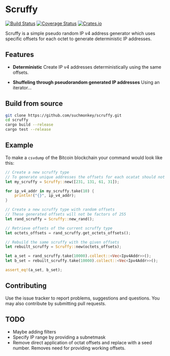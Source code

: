 # Scruffy

[![Build Status](https://travis-ci.org/suchmonkey/scruffy.svg?branch=master)](https://travis-ci.org/suchmonkey/scruffy) [![Coverage Status](https://coveralls.io/repos/github/suchmonkey/scruffy/badge.svg?branch=master)](https://coveralls.io/github/suchmonkey/scruffy?branch=master) [![Crates.io](https://img.shields.io/crates/v/scruffy.svg)](https://crates.io/crates/scruffy/)

Scruffy is a simple pseudo random IP v4 address generator which uses specific offsets for each octet to generate deterministic IP addresses.
## Features

* **Deterministic**
  Create IP v4 addresses deterministically using the same offsets.

* **Shuffeling through pseudorandom generated IP addresses**
  Using an iterator...

## Build from source

```bash
git clone https://github.com/suchmonkey/scruffy.git
cd scruffy
cargo build --release
cargo test --release
```

## Example

To make a `csvdump` of the Bitcoin blockchain your command would look like this:
```rust
// Create a new scruffy type
// To generate unique addresses the offsets for each ocatat should not be factors of 255
let my_scruffy = Scruffy::new([231, 131, 61, 31]);

for ip_v4_addr in my_scruffy.take(10) {
    println!("{}", ip_v4_addr);
}

// Create a new scruffy type with random offsets
// These generated offsets will not be factors of 255
let rand_scruffy = Scruffy::new_rand();

// Retrieve offsets of the current scruffy type
let octets_offsets = rand_scruffy.get_octets_offsets();

// Rebuild the same scruffy with the given offsets
let rebuilt_scruffy = Scruffy::new(octets_offsets);

let a_set = rand_scruffy.take(10000).collect::<Vec<Ipv4Addr>>();
let b_set = rebuilt_scruffy.take(10000).collect::<Vec<Ipv4Addr>>();

assert_eq!(a_set, b_set);
```

## Contributing

Use the issue tracker to report problems, suggestions and questions. You may also contribute by submitting pull requests.

## TODO

* Maybe adding filters
* Specify IP range by providing a subnetmask
* Remove direct application of octat offsets and replace with a seed number. Removes need for providing working offsets.
